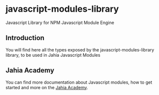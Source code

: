# javascript-modules-library
Javascript Library for NPM Javascript Module Engine

## Introduction

You will find here all the types exposed by the javascript-modules-library library, to be used in Jahia Javascript Modules

## Jahia Academy

You can find more documentation about Javascript modules, how to get started and more on the [Jahia Academy](https://academy.jahia.com).